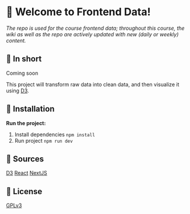 # 👋 Welcome to Frontend Data!
_The repo is used for the course frontend data; throughout this course, the wiki as well as the repo are actively updated with new (daily or weekly) content._

## 📓 In short
Coming soon

This project will transform raw data into clean data, and then visualize it using [D3](https://github.com/d3/d3).

## 🤖 Installation
**Run the project:**
1. Install dependencies
`npm install`
2. Run project
`npm run dev`

## 🤝 Sources
[D3](https://github.com/d3/d3)
[React](https://github.com/facebook/react)
[NextJS](https://nextjs.org/)

## 📝 License
[GPLv3](https://choosealicense.com/licenses/gpl-3.0/)